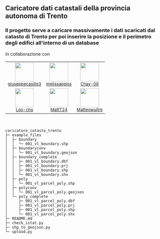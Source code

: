 ## Caricatore dati catastali della provincia autonoma di Trento

### Il progetto serve a caricare massivamente i dati scaricati dal catasto di Trento per poi inserire la posizione e il perimetro degli edifici all'interno di un database

In collaborazione con

<table>
  <tr>
    <td align="center">
      <img src="https://github.com/giuseppecasillo3.png" width="60px;" /><br />
      <sub><a href="https://github.com/giuseppecasillo3">giuseppecasillo3</a></sub>
    </td>
    <td align="center">
      <img src="https://github.com/melissappiss.png" width="60px;" /><br />
      <sub><a href="https://github.com/melissappiss">melissappiss</a></sub>
    </td>
    <td align="center">
      <img src="https://github.com/Chay-06.png" width="60px;" /><br />
      <sub><a href="https://github.com/Chay-06">Chay-06</a></sub>
    </td>
  </tr>
  <tr>
    <td align="center">
      <img src="https://github.com/Loo-cho.png" width="60px;" /><br />
      <sub><a href="https://github.com/Loo-cho">Loo-cho</a></sub>
    </td>
    <td align="center">
      <img src="https://github.com/MattT24.png" width="60px;" /><br />
      <sub><a href="https://github.com/MattT24">MattT24</a></sub>
    </td>
    <td align="center">
      <img src="https://github.com/Matteowuitre.png" width="60px;" /><br />
      <sub><a href="https://github.com/Matteowuitre">Matteowuitre</a></sub>
    </td>
  </tr>
</table>

<br />

```
caricatore_catasto_trento
├─ example_files
│  ├─ boundary
│  │  └─ 001_vl_boundary.shp
│  ├─ boundaryconv
│  │  └─ 001_vl_boundary.geojson
│  ├─ boundary_complete
│  │  ├─ 001_vl_boundary.dbf
│  │  ├─ 001_vl_boundary.prj
│  │  ├─ 001_vl_boundary.shp
│  │  └─ 001_vl_boundary.shx
│  ├─ poly
│  │  └─ 001_vl_parcel_poly.shp
│  ├─ polyconv
│  │  └─ 001_vl_parcel_poly.geojson
│  └─ poly_complete
│     ├─ 001_vl_parcel_poly.dbf
│     ├─ 001_vl_parcel_poly.prj
│     ├─ 001_vl_parcel_poly.shp
│     └─ 001_vl_parcel_poly.shx
├─ README.md
├─ check_istat.py
├─ shp_to_geojson.py
└─ upload.py

```